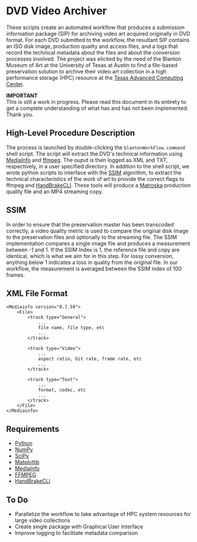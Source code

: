 # DVD Video Archiver

These scripts create an automated workflow that produces a submission information package (SIP) for archiving video art acquired originally in DVD format. For each DVD submitted to the workflow,
the resultant SIP contains an ISO disk image, production quality and access files, and a logs that record the technical metadata about the files and about the conversion processes involved.
The project was elicited by the need of the Blanton Museum of Art at the University of Texas at Austin to find a file-based preservation solution to archive their video art collection 
in a high performance storage (HPC) resource at the [Texas Advanced Computing Center](http://www.tacc.utexas.edu/).

**IMPORTANT**  
This is still a work in progress. Please read this document in its entirety to get a complete understanding of what has and has not been implemented. Thank you.


## High-Level Procedure Description

The process is launched by double-clicking the `blantonWorkFlow.command` shell script. The script will extract the DVD's technical information using [MediaInfo](http://mediainfo.sourceforge.net/en) 
and [ffmpeg](http://ffmpeg.org/ffmpeg.html). The ouput is then logged as XML and TXT, respectively, in a user specified directory. In addition to the shell script, we wrote python
scripts to interface with the [SSIM](http://www.sciencedirect.com/science/article/pii/S0923596503000766) algorithm, to extract the technical characteristics of the work of art to 
provide the correct flags to ffmpeg and [HandBrakeCLI](https://trac.handbrake.fr/wiki/CLIGuide). These tools will produce a [Matroska](http://www.matroska.org/) production quality file
and an MP4 streaming copy.


## SSIM

In order to ensure that the preservation master has been transcoded correctly, a video quality metric is used to compare the original disk image to the preservation files and optionally
to the streaming file. The SSIM implementation compares a single image file and produces a measurement between -1 and 1. If the SSIM Index is 1, the reference file and copy are identical, 
which is what we aim for in this step. For lossy conversion, anything below 1 indicates a loss in quality from the original file. In our workflow, the measurement is averaged between the 
SSIM index of 100 frames.


## XML File Format

```
<Mediainfo version="0.7.59">
	<File>
		<track type="General">
			...
			file name, file type, etc
			...
		</track>

		<track type="Video">
			...
			aspect ratio, bit rate, frame rate, etc
			...
		</track>

		<track type="Text">
			...
			format, codec, etc
			...
		</track>
	</File>
</Mediainfo>
```


## Requirements

* [Python](http://www.python.org/) 
* [NumPy](http://www.numpy.org/)
* [SciPy](http://www.scipy.org/)
* [Matplotlib](http://matplotlib.org/)
* [MediaInfo](http://mediainfo.sourceforge.net/en)
* [FFMPEG](http://ffmpeg.org/ffmpeg.html)
* [HandBrakeCLI](https://trac.handbrake.fr/wiki/CLIGuide)


## To Do

* Parallelize the workflow to take advantage of HPC system resources for large video collections
* Create single package with Graphical User Interface
* Improve logging to facilitate metadata comparison 
